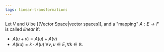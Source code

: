 ```yaml
---
tags: linear-transformations
---
```


Let $V$ and $U$ be [[Vector Space|vector spaces]], and a "mapping" $A: E \rightarrow F$ is called *linear* if:
- $A(u+v) = A(u) + A(v)$
- $A(ku) = k\cdot A(u)$ 
$\forall v,u \in E, \forall k \in \mathbb{R}$.
